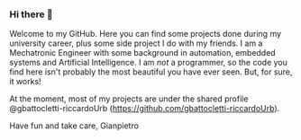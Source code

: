 ### Hi there 👋
Welcome to my GitHub. Here you can find some projects done during my university career, plus some side project I do with my friends. I am a Mechatronic Engineer with some background in automation, embedded systems and Artificial Intelligence. I am _not_ a programmer, so the code you find here isn't probably the most beautiful you have ever seen. But, for sure, it works!

At the moment, most of my projects are under the shared profile @gbattocletti-riccardoUrb (https://github.com/gbattocletti-riccardoUrb).

Have fun and take care,
Gianpietro


<!--
**gbattocletti/gbattocletti** is a ✨ _special_ ✨ repository because its `README.md` (this file) appears on your GitHub profile.

Here are some ideas to get you started:

- 🔭 I’m currently working on ...
- 🌱 I’m currently learning ...
- 👯 I’m looking to collaborate on ...
- 🤔 I’m looking for help with ...
- 💬 Ask me about ...
- 📫 How to reach me: ...
- 😄 Pronouns: ...
- ⚡ Fun fact: ...
-->
